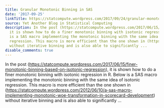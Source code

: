 ```yaml
---
title: Granular Monotonic Binning in SAS
date: '2017-09-25'
linkTitle: https://statcompute.wordpress.com/2017/09/24/granular-monotonic-binning-in-sas/
source: Yet Another Blog in Statistical Computing
description: In the post (https://statcompute.wordpress.com/2017/06/15/finer-monotonic-binning-based-on-isotonic-regression),
  it is shown how to do a finer monotonic binning with isotonic regression in R. Below
  is a SAS macro implementing the monotonic binning with the same idea of isotonic
  regression. This macro is more efficient than the one shown in (https://statcompute.wordpress.com/2012/06/10/a-sas-macro-implementing-monotonic-woe-transformation-in-scorecard-development)
  without iterative binning and is also able to significantly ...
disable_comments: true
---
```

In the post (https://statcompute.wordpress.com/2017/06/15/finer-monotonic-binning-based-on-isotonic-regression), it is shown how to do a finer monotonic binning with isotonic regression in R. Below is a SAS macro implementing the monotonic binning with the same idea of isotonic regression. This macro is more efficient than the one shown in (https://statcompute.wordpress.com/2012/06/10/a-sas-macro-implementing-monotonic-woe-transformation-in-scorecard-development) without iterative binning and is also able to significantly ...